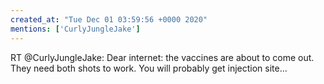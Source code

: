 ```yaml
---
created_at: "Tue Dec 01 03:59:56 +0000 2020"
mentions: ['CurlyJungleJake']
---
```


RT @CurlyJungleJake: Dear internet: the vaccines are about to come out. They need both shots to work. You will probably get injection site…
